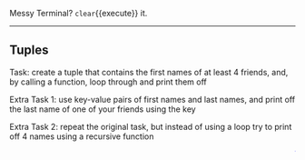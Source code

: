 Messy Terminal? `clear`{{execute}} it.
<hr>

## Tuples

Task: create a tuple that contains the first names of at least 4 friends, and, by calling a function, loop through and print them off

Extra Task 1: use key-value pairs of first names and last names, and print off the last name of one of your friends using the key

Extra Task 2: repeat the original task, but instead of using a loop try to print off 4 names using a recursive function

<marquee style='color: blue;'><b>Yay you've completed part 3!</b></marquee>
